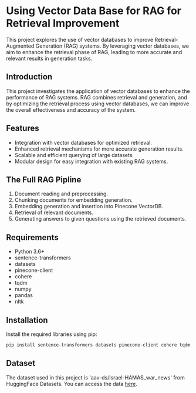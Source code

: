 # Using Vector Data Base for RAG for Retrieval Improvement

This project explores the use of vector databases to improve Retrieval-Augmented Generation (RAG) systems. By leveraging vector databases, we aim to enhance the retrieval phase of RAG, leading to more accurate and relevant results in generation tasks.

## Introduction

This project investigates the application of vector databases to enhance the performance of RAG systems. RAG combines retrieval and generation, and by optimizing the retrieval process using vector databases, we can improve the overall effectiveness and accuracy of the system.

## Features

- Integration with vector databases for optimized retrieval.
- Enhanced retrieval mechanisms for more accurate generation results.
- Scalable and efficient querying of large datasets.
- Modular design for easy integration with existing RAG systems.

## The Full RAG Pipline
1. Document reading and preprocessing.
2. Chunking documents for embedding generation.
3. Embedding generation and insertion into Pinecone VectorDB.
4. Retrieval of relevant documents.
5. Generating answers to given questions using the retrieved documents.


## Requirements

- Python 3.6+
- sentence-transformers
- datasets
- pinecone-client
- cohere
- tqdm
- numpy
- pandas
- nltk

## Installation

Install the required libraries using pip:

```bash
pip install sentence-transformers datasets pinecone-client cohere tqdm numpy pandas nltk
```

## Dataset
The dataset used in this project is 'aav-ds/Israel-HAMAS_war_news' from HuggingFace Datasets. You can access the data [here](https://huggingface.co/datasets/aav-ds/Israel-HAMAS_war_news).
